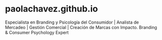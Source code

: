 # paolachavez.github.io
Especialista en Branding y Psicología del Consumidor | Analista de Mercadeo | Gestión Comercial | Creación de Marcas con Impacto. Branding &amp; Consumer Psychology Expert
